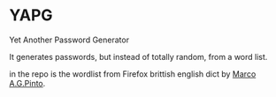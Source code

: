 # YAPG
Yet Another Password Generator

It generates passwords, but instead of totally random, from a word list.

in the repo is the wordlist from Firefox brittish english dict by
[Marco A.G.Pinto](https://addons.mozilla.org/firefox/addon/british-english-dictionary-2/).

